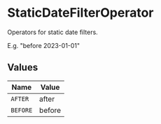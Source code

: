# StaticDateFilterOperator

Operators for static date filters.

E.g. "before 2023-01-01"


## Values

| Name     | Value    |
| -------- | -------- |
| `AFTER`  | after    |
| `BEFORE` | before   |